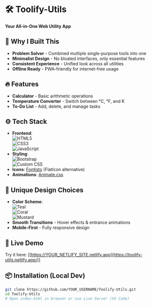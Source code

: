 # 🛠️ Toolify-Utils  
**Your All-in-One Web Utility App**  

## 🌟 Why I Built This  
- **Problem Solver** - Combined multiple single-purpose tools into one  
- **Minimalist Design** - No bloated interfaces, only essential features  
- **Consistent Experience** - Unified look across all utilities  
- **Offline Ready** - PWA-friendly for internet-free usage  

## 🔥 Features  
- **Calculator** - Basic arithmetic operations  
- **Temperature Converter** - Switch between °C, °F, and K  
- **To-Do List** - Add, delete, and manage tasks  

## ⚙ Tech Stack  
- **Frontend**:  
  ![HTML5](https://img.shields.io/badge/-HTML5-E34F26?logo=html5&logoColor=white)  
  ![CSS3](https://img.shields.io/badge/-CSS3-1572B6?logo=css3&logoColor=white)  
  ![JavaScript](https://img.shields.io/badge/-JavaScript-F7DF1E?logo=javascript&logoColor=black)  
- **Styling**:  
  ![Bootstrap](https://img.shields.io/badge/-Bootstrap-7952B3?logo=bootstrap&logoColor=white)  
  ![Custom CSS](https://img.shields.io/badge/-CSS3-1572B6?logo=css3&logoColor=white)  
- **Icons**: [Fontisto](https://fontisto.com/) (FlatIcon alternative)  
- **Animations**: [Animate.css](https://animate.style/)  

## 🎨 Unique Design Choices  
- **Color Scheme**:  
  ![Teal](https://img.shields.io/badge/-Teal-008080?logoColor=white)  
  ![Coral](https://img.shields.io/badge/-Coral-FF7F50?logoColor=white)  
  ![Mustard](https://img.shields.io/badge/-Mustard-FFDB58?logoColor=black)  
- **Smooth Transitions** - Hover effects & entrance animations  
- **Mobile-First** - Fully responsive design  

## 🚀 Live Demo  
Try it here: [[https://YOUR_NETLIFY_SITE.netlify.app](https://toolify-utils.netlify.app/)]  

## 📦 Installation (Local Dev)  
```bash
git clone https://github.com/YOUR_USERNAME/Toolify-Utils.git  
cd Toolify-Utils  
# Open index.html in browser or use Live Server (VS Code)  
